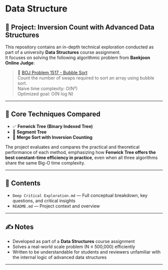 # Data Structure

## 📘 Project: Inversion Count with Advanced Data Structures

This repository contains an in-depth technical exploration conducted as part of a university **Data Structures** course assignment.  
It focuses on solving the following algorithmic problem from **Baekjoon Online Judge**:

> 🔗 [BOJ Problem 1517 - Bubble Sort](https://www.acmicpc.net/problem/1517)  
> Count the number of swaps required to sort an array using bubble sort.  
> Naive time complexity: O(N²)  
> Optimized goal: O(N log N)

---

## 📌 Core Techniques Compared

- ✅ **Fenwick Tree (Binary Indexed Tree)**
- 🌲 **Segment Tree**
- 🧩 **Merge Sort with Inversion Counting**

The project evaluates and compares the practical and theoretical performance of each method, emphasizing how **Fenwick Tree offers the best constant-time efficiency in practice**, even when all three algorithms share the same Big-O time complexity.

---

## 📄 Contents

- `Deep Critical Exploration.md` — Full conceptual breakdown, key questions, and critical insights
- `README.md` — Project context and overview

---

## ✍️ Notes

- Developed as part of a **Data Structures** course assignment  
- Solves a real-world scale problem (N ≤ 500,000) efficiently  
- Written to be understandable for students and reviewers unfamiliar with the internal logic of advanced data structures

---
